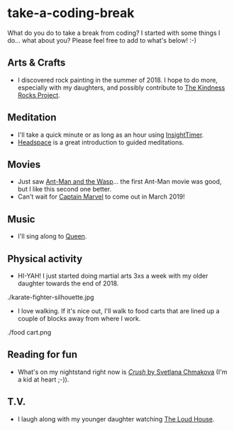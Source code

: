 # take-a-coding-break
What do you do to take a break from coding? I started with some things I do... what about you? Please feel free to add to what's below! :-)

## Arts & Crafts
- I discovered rock painting in the summer of 2018. I hope to do more, especially with my daughters, and possibly contribute to [The Kindness Rocks Project](https://www.thekindnessrocksproject.com/).

## Meditation
- I'll take a quick minute or as long as an hour using [InsightTimer](https://www.insighttimer.com/).
- [Headspace](https://www.headspace.com/) is a great introduction to guided meditations.

## Movies
- Just saw [Ant-Man and the Wasp](https://www.imdb.com/title/tt5095030/)... the first Ant-Man movie was good, but I like this second one better.
- Can't wait for [Captain Marvel](https://www.marvel.com/movies/captain-marvel) to come out in March 2019!

## Music
- I'll sing along to [Queen](https://youtu.be/A22oy8dFjqc).

## Physical activity
- HI-YAH! I just started doing martial arts 3xs a week with my older daughter towards the end of 2018.

./karate-fighter-silhouette.jpg

- I love walking. If it's nice out, I'll walk to food carts that are lined up a couple of blocks away from where I work.

./food cart.png

## Reading for fun
- What's on my nightstand right now is [<i>Crush</i> by Svetlana Chmakova](https://svetlania.com/comics.shtml) (I'm a kid at heart ;-)).

## T.V.
- I laugh along with my younger daughter watching [The Loud House](https://www.nick.com/shows/loud-house).
